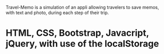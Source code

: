 Travel-Memo is a simulation of an appli allowing travelers to save memos, with text and photo, during each step of their trip.
# HTML, CSS, Bootstrap, Javacript, jQuery, with use of the localStorage
